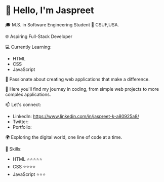 # 👋 Hello, I'm Jaspreet

🎓 M.S. in Software Engineering Student
🏫 CSUF,USA.

🌐 Aspiring Full-Stack Developer

💻 Currently Learning:
   - HTML
   - CSS
   - JavaScript

🚀 Passionate about creating web applications that make a difference.

🌟 Here you'll find my journey in coding, from simple web projects to more complex applications.

📫 Let's connect:
   - LinkedIn: https://www.linkedin.com/in/jaspreet-k-a80925a8/
   - Twitter: 
   - Portfolio: 

🌍 Exploring the digital world, one line of code at a time.

🚀 Skills:
   - HTML ⭐⭐⭐⭐⭐
   - CSS ⭐⭐⭐⭐
   - JavaScript ⭐⭐⭐
